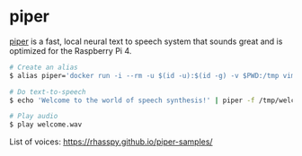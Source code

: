 piper
=====

[piper][1] is a fast, local neural text to speech system that sounds great and is optimized for the Raspberry Pi 4.

```bash
# Create an alias
$ alias piper='docker run -i --rm -u $(id -u):$(id -g) -v $PWD:/tmp vimagick/piper -m /opt/piper/models/en_US-amy-medium.onnx'

# Do text-to-speech
$ echo 'Welcome to the world of speech synthesis!' | piper -f /tmp/welcome.wav

# Play audio
$ play welcome.wav
```

List of voices: https://rhasspy.github.io/piper-samples/

[1]: https://github.com/rhasspy/piper
